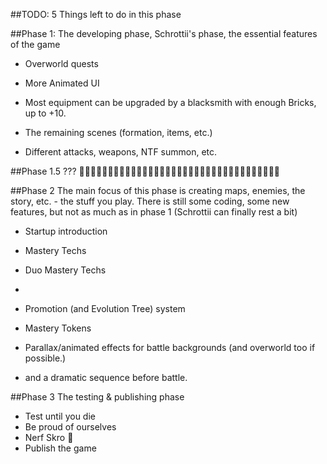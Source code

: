 ﻿##TODO:
5 Things left to do in this phase

##Phase 1:
The developing phase, Schrottii's phase, the essential features of the game

- Overworld quests
- More Animated UI
- Most equipment can be upgraded by a blacksmith with enough Bricks, up to +10.

- The remaining scenes (formation, items, etc.)
- Different attacks, weapons, NTF summon, etc.


##Phase 1.5
???
🤔🤔🤔🤔🤔🤔🤔🤔🤔🤔🤔🤔🤔🤔🤔🤔🤔🤔🤔🤔🤔🤔🤔🤔🤔🤔🤔🤔🤔🤔🤔🤔🤔🤔🤔



##Phase 2
The main focus of this phase is creating maps, enemies, the story, etc. - the stuff you play.
There is still some coding, some new features, but not as much as in phase 1 (Schrottii can finally rest a bit)

- Startup introduction

- Mastery Techs
- Duo Mastery Techs
- 
- Promotion (and Evolution Tree) system
- Mastery Tokens

- Parallax/animated effects for battle backgrounds (and overworld too if possible.)
- and a dramatic sequence before battle.


##Phase 3
The testing & publishing phase

- Test until you die
- Be proud of ourselves
- Nerf Skro 🤔
- Publish the game
